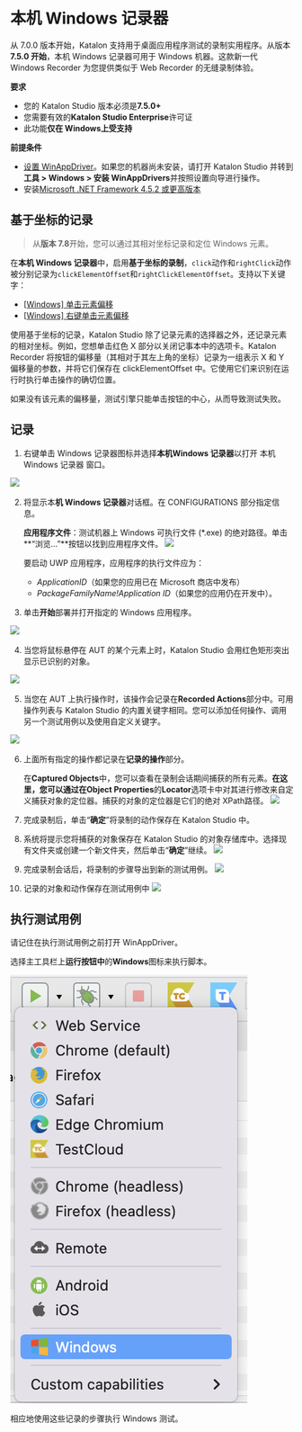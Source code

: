 # 本机 Windows 记录器

从 7.0.0 版本开始，Katalon 支持用于桌面应用程序测试的录制实用程序。从版本**7.5.0 开始**，本机 Windows 记录器可用于 Windows 机器。这款新一代 Windows Recorder 为您提供类似于 Web Recorder 的无缝录制体验。

**要求**

- 您的 Katalon Studio 版本必须是**7.5.0+**
- 您需要有效的**Katalon Studio Enterprise**许可证
- 此功能**仅在 Windows上受支持**

**前提条件**

- [设置 WinAppDriver](https://docs.katalon.com/katalon-studio/docs/setup-winappdriver.html)。如果您的机器尚未安装，请打开 Katalon Studio 并转到**工具 > Windows > 安装 WinAppDrivers**并按照设置向导进行操作。
- 安装[Microsoft .NET Framework 4.5.2 或更高版本](https://dotnet.microsoft.com/download/dotnet-framework/net452)

## 基于坐标的记录

> 从**版本 7.8**开始，您可以通过其相对坐标记录和定位 Windows 元素。

在**本机 Windows 记录器**中，启用**基于坐标的录制**，`click`动作和`rightClick`动作被分别记录为`clickElementOffset`和`rightClickElementOffset`。支持以下关键字：

- [[Windows\] 单击元素偏移](https://docs.katalon.com/katalon-studio/docs/windows-kw-click-element-offset.html)
- [[Windows\] 右键单击元素偏移](https://docs.katalon.com/katalon-studio/docs/windows-kw-rightclick-element-offset.html)

使用基于坐标的记录，Katalon Studio 除了记录元素的选择器之外，还记录元素的相对坐标。例如，您想单击红色 X 部分以关闭记事本中的选项卡。Katalon Recorder 将按钮的偏移量（其相对于其左上角的坐标）记录为一组表示 X 和 Y 偏移量的参数，并将它们保存在 clickElementOffset 中。它使用它们来识别在运行时执行单击操作的确切位置。

如果没有该元素的偏移量，测试引擎只能单击按钮的中心，从而导致测试失败。

## 记录

1. 右键单击 Windows 记录器图标并选择**本机Windows 记录器**以打开 本机Windows 记录器 窗口。

  ![](../imgs/zs/img-027-01.png)

2. 将显示本**机 Windows 记录器**对话框。在 CONFIGURATIONS 部分指定信息。

   **应用程序文件**：测试机器上 Windows 可执行文件 (*.exe) 的绝对路径。单击**“浏览...”**按钮以找到应用程序文件。
   ![](../imgs/zs/img-027-02.png)
   
   要启动 UWP 应用程序，应用程序的执行文件应为：

   - *ApplicationID*（如果您的应用已在 Microsoft 商店中发布）
   - *PackageFamilyName!Application ID*（如果您的应用仍在开发中）。

3. 单击**开始**部署并打开指定的 Windows 应用程序。

![](../imgs/zs/img-027-03.png)

4. 当您将鼠标悬停在 AUT 的某个元素上时，Katalon Studio 会用红色矩形突出显示已识别的对象。

![](../imgs/zs/img-027-04.png)

5. 当您在 AUT 上执行操作时，该操作会记录在**Recorded Actions**部分中。可用操作列表与 Katalon Studio 的内置关键字相同。您可以添加任何操作、调用另一个测试用例以及使用自定义关键字。

  ![](../imgs/zs/img-027-05.png)

6. 上面所有指定的操作都记录在**记录的操作**部分。

   在**Captured Objects**中，您可以查看在录制会话期间捕获的所有元素。**在这里，您可以通过在Object Properties**的**Locator**选项卡中对其进行修改来自定义捕获对象的定位器。捕获的对象的定位器是它们的绝对 XPath路径。
   ![](../imgs/zs/img-027-06.png)

7. 完成录制后，单击“**确定**”将录制的动作保存在 Katalon Studio 中。

8. 系统将提示您将捕获的对象保存在 Katalon Studio 的对象存储库中。选择现有文件夹或创建一个新文件夹，然后单击“**确定**”继续。
  ![](../imgs/zs/img-027-07.png)

9. 完成录制会话后，将录制的步骤导出到新的测试用例。
  ![](../imgs/zs/img-027-08.png)

10. 记录的对象和动作保存在测试用例中
    ![](../imgs/zs/img-027-09.png)
## 执行测试用例

请记住在执行测试用例之前打开 WinAppDriver。

选择主工具栏上**运行按钮中**的**Windows**图标来执行脚本。

![用windows运行](https://github.com/katalon-studio/docs-images/raw/master/katalon-studio/docs/record-windows-actions/run-with-windows.png)

相应地使用这些记录的步骤执行 Windows 测试。

